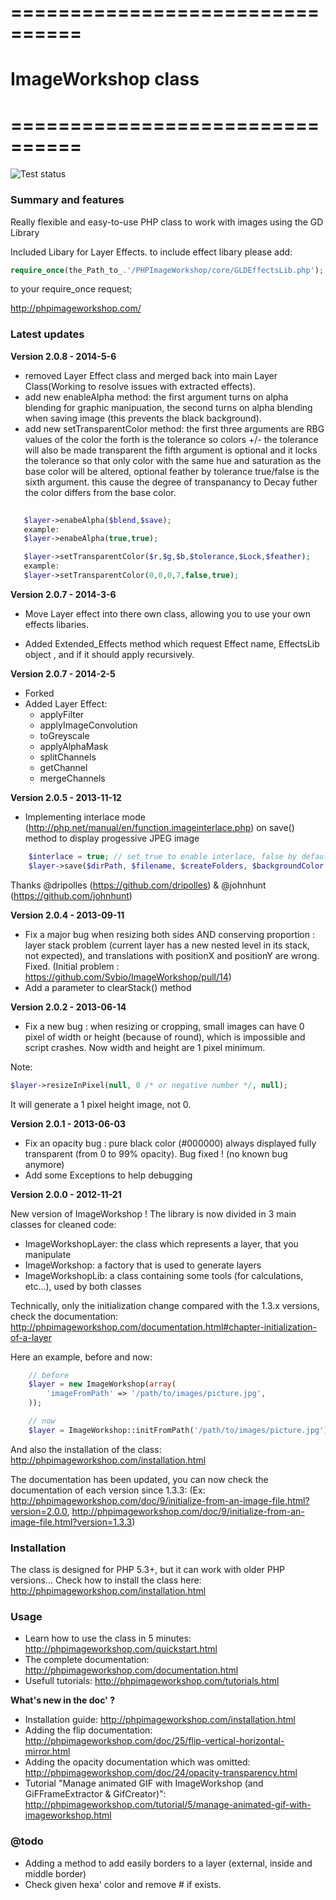 # ================================
# ImageWorkshop class
# ================================

![Test status](https://secure.travis-ci.org/Sybio/ImageWorkshop.png)

### Summary and features
Really flexible and easy-to-use PHP class to work with images using the GD Library

Included Libary for Layer Effects.
to include effect libary please add:

```php
require_once(the_Path_to_.'/PHPImageWorkshop/core/GLDEffectsLib.php');
```

to your require_once request;

http://phpimageworkshop.com/

### Latest updates
**Version 2.0.8 - 2014-5-6**
- removed Layer Effect class and merged back into main Layer Class(Working to resolve issues with extracted effects).
- add new enableAlpha method: the first argument turns on alpha blending for graphic manipuation, the second turns on alpha      blending when saving image (this prevents the black background).
- add new setTransparentColor method: the first three arguments are RBG values of the color the forth is the tolerance so colors +/- the tolerance will also be made transparent the fifth argument is optional and it locks the tolerance so that only color with the same hue and saturation as the base color will be altered, optional feather by tolerance true/false is the sixth argument. this cause the degree of transpanancy to Decay futher the color differs from the base color. 
```php
   
   $layer->enabeAlpha($blend,$save); 
   example:
   $layer->enabeAlpha(true,true);

   $layer->setTransparentColor($r,$g,$b,$tolerance,$Lock,$feather);
   example:
   $layer->setTransparentColor(0,0,0,7,false,true);
```

**Version 2.0.7 - 2014-3-6**

- Move Layer effect into there own class, allowing you to use your own effects libaries.

- Added Extended_Effects method which request Effect name, EffectsLib object , and if it should apply recursively.

**Version 2.0.7 - 2014-2-5**
- Forked
- Added Layer Effect:
     - applyFilter
     - applyImageConvolution
     - toGreyscale
     - applyAlphaMask
     - splitChannels
     - getChannel
     - mergeChannels

**Version 2.0.5 - 2013-11-12**

- Implementing interlace mode (http://php.net/manual/en/function.imageinterlace.php) on save() method to display progessive JPEG image

```php
    $interlace = true; // set true to enable interlace, false by default
    $layer->save($dirPath, $filename, $createFolders, $backgroundColor, $imageQuality, $interlace);
```

Thanks @dripolles (https://github.com/dripolles) & @johnhunt (https://github.com/johnhunt)

**Version 2.0.4 - 2013-09-11**

- Fix a major bug when resizing both sides AND conserving proportion : layer stack problem (current layer has a new 
nested level in its stack, not expected), and translations with positionX and positionY are wrong.
Fixed.
(Initial problem : https://github.com/Sybio/ImageWorkshop/pull/14)
- Add a parameter to clearStack() method

**Version 2.0.2 - 2013-06-14**

- Fix a new bug : when resizing or cropping, small images can have 0 pixel of width or height (because of round), which
is impossible and script crashes. Now width and height are 1 pixel minimum.

Note: 

```php
$layer->resizeInPixel(null, 0 /* or negative number */, null);
```

It will generate a 1 pixel height image, not 0.

**Version 2.0.1 - 2013-06-03**

- Fix an opacity bug : pure black color (#000000) always displayed fully transparent (from 0 to 99% opacity). Bug fixed ! (no known bug anymore)
- Add some Exceptions to help debugging

**Version 2.0.0 - 2012-11-21**

New version of ImageWorkshop ! The library is now divided in 3 main classes for cleaned code:
- ImageWorkshopLayer: the class which represents a layer, that you manipulate
- ImageWorkshop: a factory that is used to generate layers
- ImageWorkshopLib: a class containing some tools (for calculations, etc...), used by both classes

Technically, only the initialization change compared with the 1.3.x versions, check the documentation:
http://phpimageworkshop.com/documentation.html#chapter-initialization-of-a-layer

Here an example, before and now:
```php
    // before
    $layer = new ImageWorkshop(array(
        'imageFromPath' => '/path/to/images/picture.jpg',
    ));
```

```php
    // now
    $layer = ImageWorkshop::initFromPath('/path/to/images/picture.jpg');
```

And also the installation of the class: http://phpimageworkshop.com/installation.html

The documentation has been updated, you can now check the documentation of each version since 1.3.3:
(Ex: http://phpimageworkshop.com/doc/9/initialize-from-an-image-file.html?version=2.0.0, http://phpimageworkshop.com/doc/9/initialize-from-an-image-file.html?version=1.3.3)

### Installation

The class is designed for PHP 5.3+, but it can work with older PHP versions... Check how to install the class here: http://phpimageworkshop.com/installation.html

### Usage

- Learn how to use the class in 5 minutes: http://phpimageworkshop.com/quickstart.html
- The complete documentation: http://phpimageworkshop.com/documentation.html
- Usefull tutorials: http://phpimageworkshop.com/tutorials.html

**What's new in the doc' ?**

- Installation guide: http://phpimageworkshop.com/installation.html
- Adding the flip documentation: http://phpimageworkshop.com/doc/25/flip-vertical-horizontal-mirror.html
- Adding the opacity documentation which was omitted: http://phpimageworkshop.com/doc/24/opacity-transparency.html
- Tutorial "Manage animated GIF with ImageWorkshop (and GiFFrameExtractor & GifCreator)": http://phpimageworkshop.com/tutorial/5/manage-animated-gif-with-imageworkshop.html

### @todo
- Adding a method to add easily borders to a layer (external, inside and middle border)
- Check given hexa' color and remove # if exists.
